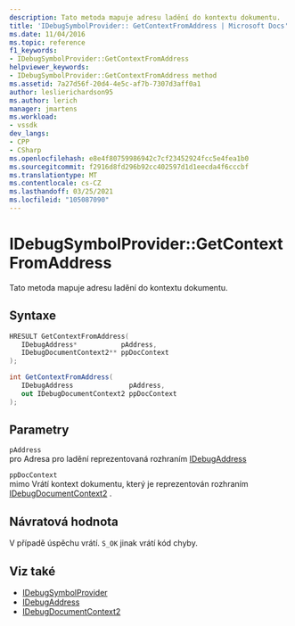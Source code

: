 ```yaml
---
description: Tato metoda mapuje adresu ladění do kontextu dokumentu.
title: 'IDebugSymbolProvider:: GetContextFromAddress | Microsoft Docs'
ms.date: 11/04/2016
ms.topic: reference
f1_keywords:
- IDebugSymbolProvider::GetContextFromAddress
helpviewer_keywords:
- IDebugSymbolProvider::GetContextFromAddress method
ms.assetid: 7a27d56f-20d4-4e5c-af7b-7307d3aff0a1
author: leslierichardson95
ms.author: lerich
manager: jmartens
ms.workload:
- vssdk
dev_langs:
- CPP
- CSharp
ms.openlocfilehash: e8e4f80759986942c7cf23452924fcc5e4fea1b0
ms.sourcegitcommit: f2916d8fd296b92cc402597d1d1eecda4f6cccbf
ms.translationtype: MT
ms.contentlocale: cs-CZ
ms.lasthandoff: 03/25/2021
ms.locfileid: "105087090"
---
```

# <a name="idebugsymbolprovidergetcontextfromaddress"></a>IDebugSymbolProvider::GetContextFromAddress
Tato metoda mapuje adresu ladění do kontextu dokumentu.

## <a name="syntax"></a>Syntaxe

```cpp
HRESULT GetContextFromAddress( 
   IDebugAddress*           pAddress,
   IDebugDocumentContext2** ppDocContext
);
```

```csharp
int GetContextFromAddress(
   IDebugAddress              pAddress,
   out IDebugDocumentContext2 ppDocContext
);
```

## <a name="parameters"></a>Parametry
`pAddress`\
pro Adresa pro ladění reprezentovaná rozhraním [IDebugAddress](../../../extensibility/debugger/reference/idebugaddress.md)

`ppDocContext`\
mimo Vrátí kontext dokumentu, který je reprezentován rozhraním [IDebugDocumentContext2](../../../extensibility/debugger/reference/idebugdocumentcontext2.md) .

## <a name="return-value"></a>Návratová hodnota
 V případě úspěchu vrátí. `S_OK` jinak vrátí kód chyby.

## <a name="see-also"></a>Viz také
- [IDebugSymbolProvider](../../../extensibility/debugger/reference/idebugsymbolprovider.md)
- [IDebugAddress](../../../extensibility/debugger/reference/idebugaddress.md)
- [IDebugDocumentContext2](../../../extensibility/debugger/reference/idebugdocumentcontext2.md)
